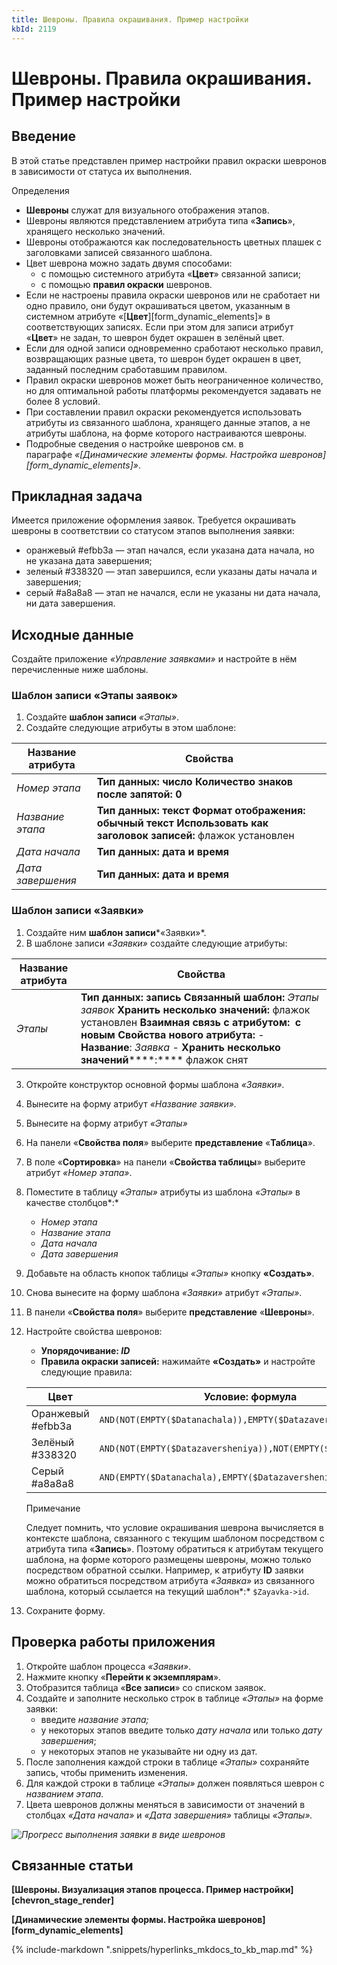 ```yaml
---
title: Шевроны. Правила окрашивания. Пример настройки
kbId: 2119
---
```


# Шевроны. Правила окрашивания. Пример настройки

## Введение

В этой статье представлен пример настройки правил окраски шевронов в зависимости от статуса их выполнения.

Определения

- **Шевроны** служат для визуального отображения этапов.
- Шевроны являются представлением атрибута типа «**Запись**», хранящего несколько значений.
- Шевроны отображаются как последовательность цветных плашек с заголовками записей связанного шаблона.
- Цвет шеврона можно задать двумя способами:
    - с помощью системного атрибута «**Цвет**» связанной записи;
    - с помощью **правил окраски** шевронов.
- Если не настроены правила окраски шевронов или не сработает ни одно правило, они будут окрашиваться цветом, указанным в системном атрибуте «[**Цвет**][form_dynamic_elements]» в соответствующих записях. Если при этом для записи атрибут «**Цвет**» не задан, то шеврон будет окрашен в зелёный цвет.
- Если для одной записи одновременно сработают несколько правил, возвращающих разные цвета, то шеврон будет окрашен в цвет, заданный последним сработавшим правилом.
- Правил окраски шевронов может быть неограниченное количество, но для оптимальной работы платформы рекомендуется задавать не более 8 условий.
- При составлении правил окраски рекомендуется использовать атрибуты из связанного шаблона, хранящего данные этапов, а не атрибуты шаблона, на форме которого настраиваются шевроны.
- Подробные сведения о настройке шевронов см. в параграфе *«[Динамические элементы формы. Настройка шевронов][form_dynamic_elements]»*.

## Прикладная задача

Имеется приложение оформления заявок. Требуется окрашивать шевроны в соответствии со статусом этапов выполнения заявки:

- оранжевый #efbb3a — этап начался, если указана дата начала, но не указана дата завершения;
- зеленый #338320 — этап завершился, если указаны даты начала и завершения;
- серый #a8a8a8 — этап не начался, если не указаны ни дата начала, ни дата завершения.

## Исходные данные

Создайте приложение *«Управление заявками»* и настройте в нём перечисленные ниже шаблоны.

### Шаблон записи «Этапы заявок»

1. Создайте **шаблон записи** *«Этапы»*.
2. Создайте следующие атрибуты в этом шаблоне:

| Название атрибута | Свойства |
| --- | --- |
| *Номер этапа* | **Тип данных: число** **Количество знаков после запятой: 0** |
| *Название этапа* | **Тип данных: текст** **Формат отображения:** **обычный текст** **Использовать как заголовок записей:** флажок установлен |
| *Дата начала* | **Тип данных: дата и время** |
| *Дата завершения* | **Тип данных: дата и время** |

### Шаблон записи «Заявки»

1. Создайте ним **шаблон записи***«Заявки»*.
2. В шаблоне записи *«Заявки»* создайте следующие атрибуты:

| Название атрибута | Свойства |
| --- | --- |
| *Этапы* | **Тип данных: запись** **Связанный шаблон:** *Этапы заявок* **Хранить несколько значений:** флажок установлен **Взаимная связь с атрибутом:**  **с новым** **Свойства нового атрибута:**     - **Название**: *Заявка*     - **Хранить несколько значений******:****  флажок снят |
3. Откройте конструктор основной формы шаблона *«Заявки».*
4. Вынесите на форму атрибут *«Название заявки».*
5. Вынесите на форму атрибут *«Этапы»*
6. На панели «**Свойства поля**» выберите **представление** «**Таблица**».
7. В поле «**Сортировка**» на панели «**Свойства таблицы**» выберите атрибут *«Номер этапа»*.
8. Поместите в таблицу *«Этапы»* атрибуты из шаблона *«Этапы»* в качестве столбцов*:*
    - *Номер этапа*
    - *Название этапа*
    - *Дата начала*
    - *Дата завершения*
9. Добавьте на область кнопок таблицы *«Этапы»* кнопку **«Создать»**.
10. Снова вынесите на форму шаблона *«Заявки»* атрибут *«Этапы»*.
11. В панели «**Свойства поля**» выберите **представление** «**Шевроны**».
12. Настройте свойства шевронов:
    - **Упорядочивание: *ID***
    - **Правила окраски записей:** нажимайте **«Создать»**  и настройте следующие правила:
    
    
    | Цвет | Условие: формула |
    | --- | --- |
    | Оранжевый #efbb3a | ``` AND(NOT(EMPTY($Datanachala)),EMPTY($Datazaversheniya)) ``` |
    | Зелёный  #338320 | ``` AND(NOT(EMPTY($Datazaversheniya)),NOT(EMPTY($Datanachala)))                ``` |
    | Серый  #a8a8a8 | ``` AND(EMPTY($Datanachala),EMPTY($Datazaversheniya))                 ``` |
    
    
    Примечание
    
    
    Следует помнить, что условие окрашивания шеврона вычисляется в контексте шаблона, связанного с текущим шаблоном посредством с атрибута типа «**Запись**». Поэтому обратиться к атрибутам текущего шаблона, на форме которого размещены шевроны, можно только посредством обратной ссылки. Например, к атрибуту **ID** заявки можно обратиться посредством атрибута *«Заявка»* из связанного шаблона, который ссылается на текущий шаблон*:* `$Zayavka->id`.
13. Сохраните форму.

## Проверка работы приложения

1. Откройте шаблон процесса *«Заявки»*.
2. Нажмите кнопку «**Перейти к экземплярам**».
3. Отобразится таблица «**Все записи**» со списком заявок.
4. Создайте и заполните несколько строк в таблице *«Этапы»* на форме заявки:
    - введите *название этапа;*
    - у некоторых этапов введите только *дату начала* или только *дату завершения*;
    - у некоторых этапов не указывайте ни одну из дат.
5. После заполнения каждой строки в таблице *«Этапы»* сохраняйте запись, чтобы применить изменения.
6. Для каждой строки в таблице *«Этапы»* должен появляться шеврон с *названием этапа*.
7. Цвета шевронов должны меняться в зависимости от значений в столбцах *«Дата начала»* и *«Дата завершения»* таблицы *«Этапы».*

_![Прогресс выполнения заявки в виде шевронов](https://kb.comindware.ru/assets/img_660a9e23f3b6c.png)_

## Связанные статьи

**[Шевроны. Визуализация этапов процесса. Пример настройки][chevron_stage_render]**

**[Динамические элементы формы. Настройка шевронов][form_dynamic_elements]**



{% include-markdown ".snippets/hyperlinks_mkdocs_to_kb_map.md" %}
